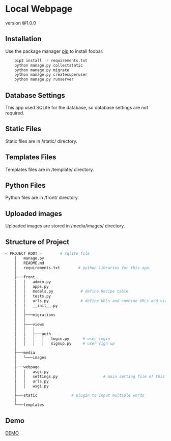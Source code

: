 # Local Webpage
version @1.0.0

## Installation

Use the package manager [pip](https://pip.pypa.io/en/stable/) to install foobar.

```bash
	pip3 install -r requirements.txt
	python manage.py collectstatic
	python manage.py migrate
	python manage.py createsuperuser
	python manage.py runserver
```

## Database Settings

This app used SQLite for the database, so database settings are not required.

## Static Files

Static files are in /static/ directory.

## Templates Files

Templates files are in /template/ directory.

## Python Files

Python files are in /front/ directory.

## Uploaded images

Uploaded images are stored in /media/images/ directory.

## Structure of Project

```bash
< PROJECT ROOT >        # sqlite file
	│   manage.py
	│   README.md
	│   requirements.txt        # python libraries for this app.
	│
	├───front
	│   │   admin.py
	│   │   apps.py
	│   │   models.py            # define Recipe table
	│   │   tests.py
	│   │   urls.py              # define URLs and combine URLs and view files
	│   │   __init__.py
	│   │
	│   ├───migrations
	│   │
	│   ├───views
	│   │   │
	│   │   ├───auth
	│   │   │   │   login.py      # user login
	│   │   │   │   signup.py     # user sign up
	│
	├───media
	│   └───images
	│
	├───webpage
	│   │   asgi.py
	│   │   settings.py                    # main setting file of this app.
	│   │   urls.py
	│   │   wsgi.py
	│
	├───static               # plugin to input multiple words
	│
	└───templates
```

## Demo
[DEMO](https://localwebpage.herokuapp.com/)